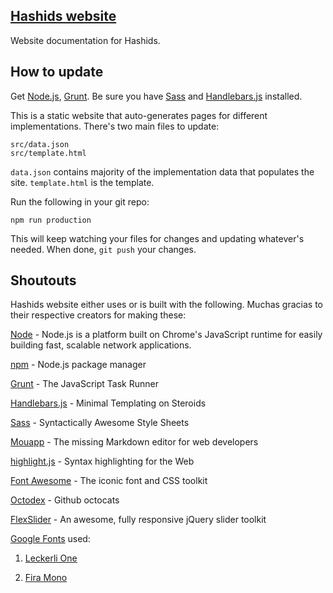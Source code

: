 ## [Hashids website](http://hashids.org)

Website documentation for Hashids.

## How to update

Get [Node.js](http://nodejs.org/), [Grunt](http://gruntjs.com/). Be sure you have [Sass](http://sass-lang.com/) and [Handlebars.js](http://handlebarsjs.com/) installed.

This is a static website that auto-generates pages for different implementations. There's two main files to update:

	src/data.json
	src/template.html

`data.json` contains majority of the implementation data that populates the site. `template.html` is the template.

Run the following in your git repo:

	npm run production

This will keep watching your files for changes and updating whatever's needed. When done, `git push` your changes.

## Shoutouts

Hashids website either uses or is built with the following. Muchas gracias to their respective creators for making these:

[Node](http://nodejs.org/) - Node.js is a platform built on Chrome's JavaScript runtime for easily building fast, scalable network applications.

[npm](https://www.npmjs.org/) - Node.js package manager

[Grunt](http://gruntjs.com/) - The JavaScript Task Runner

[Handlebars.js](http://handlebarsjs.com/) - Minimal Templating on Steroids

[Sass](http://sass-lang.com/) - Syntactically Awesome Style Sheets

[Mouapp](http://mouapp.com/) - The missing Markdown editor for web developers

[highlight.js](https://highlightjs.org/) - Syntax highlighting for the Web

[Font Awesome](http://fortawesome.github.io/Font-Awesome/) - The iconic font and CSS toolkit

[Octodex](https://octodex.github.com/) - Github octocats

[FlexSlider](https://github.com/woothemes/FlexSlider) - An awesome, fully responsive jQuery slider toolkit

[Google Fonts](https://www.google.com/fonts) used:

1. [Leckerli One](https://www.google.com/fonts/specimen/Leckerli+One)

2. [Fira Mono](http://www.google.com/fonts/specimen/Fira+Mono)
